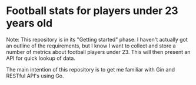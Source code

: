 # Football stats for players under 23 years old

Note: This repository is in its "Getting started" phase. I haven't actually got an outline of the requirements, but I know I want to collect and store a number of metrics about football players under 23. This will then present an API for quick lookup of data.

The main intention of this repository is to get me familiar with Gin and RESTful API's using Go.
